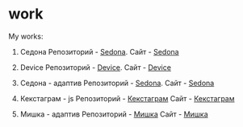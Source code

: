 # work
My works:

1. Седона
      Репозиторий - [Sedona](https://github.com/estaticfear2/139086-sedona).
      Сайт - [Sedona](https://estaticfear2.github.io/139086-sedona/)
      
2. Device
      Репозиторий - [Device](https://github.com/estaticfear2/139086-device-1).
      Сайт - [Device](https://estaticfear2.github.io/139086-device-1/)
      
3. Седона - адаптив
      Репозиторий - [Sedona](https://github.com/estaticfear2/139086-sedona-1/).
      Сайт - [Sedona](https://estaticfear2.github.io/139086-sedona-1/build/)
      
4. Кекстаграм - js
      Репозиторий - [Кекстаграм](https://github.com/estaticfear2/139086-kekstagram)
      Сайт - [Кекстаграм](https://estaticfear2.github.io/139086-kekstagram/)
      
4. Мишка - адаптив
      Репозиторий - [Мишка](https://github.com/estaticfear2/139086-mishka)
      Сайт - [Мишка](https://estaticfear2.github.io/139086-mishka/build/)

